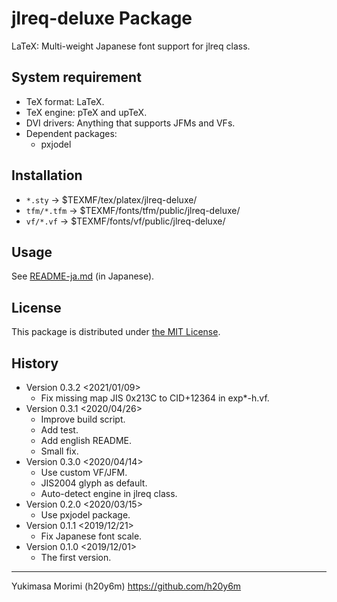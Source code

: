 jlreq-deluxe Package
====================

LaTeX: Multi-weight Japanese font support for jlreq class.

## System requirement

* TeX format: LaTeX.
* TeX engine: pTeX and upTeX.
* DVI drivers: Anything that supports JFMs and VFs.
* Dependent packages:
  - pxjodel

## Installation

* `*.sty` -> $TEXMF/tex/platex/jlreq-deluxe/
* `tfm/*.tfm` -> $TEXMF/fonts/tfm/public/jlreq-deluxe/
* `vf/*.vf` -> $TEXMF/fonts/vf/public/jlreq-deluxe/

## Usage

See [README-ja.md](README-ja.md) (in Japanese).

## License

This package is distributed under [the MIT License](LICENSE).


History
-------

* Version 0.3.2 <2021/01/09>
  - Fix missing map JIS 0x213C to CID+12364 in exp*-h.vf.
* Version 0.3.1 <2020/04/26>
  - Improve build script.
  - Add test.
  - Add english README.
  - Small fix.
* Version 0.3.0 <2020/04/14>
  - Use custom VF/JFM.
  - JIS2004 glyph as default.
  - Auto-detect engine in jlreq class.
* Version 0.2.0 <2020/03/15>
  - Use pxjodel package.
* Version 0.1.1 <2019/12/21>
  - Fix Japanese font scale.
* Version 0.1.0 <2019/12/01>
  - The first version.

-------------------------
Yukimasa Morimi (h20y6m)
https://github.com/h20y6m
